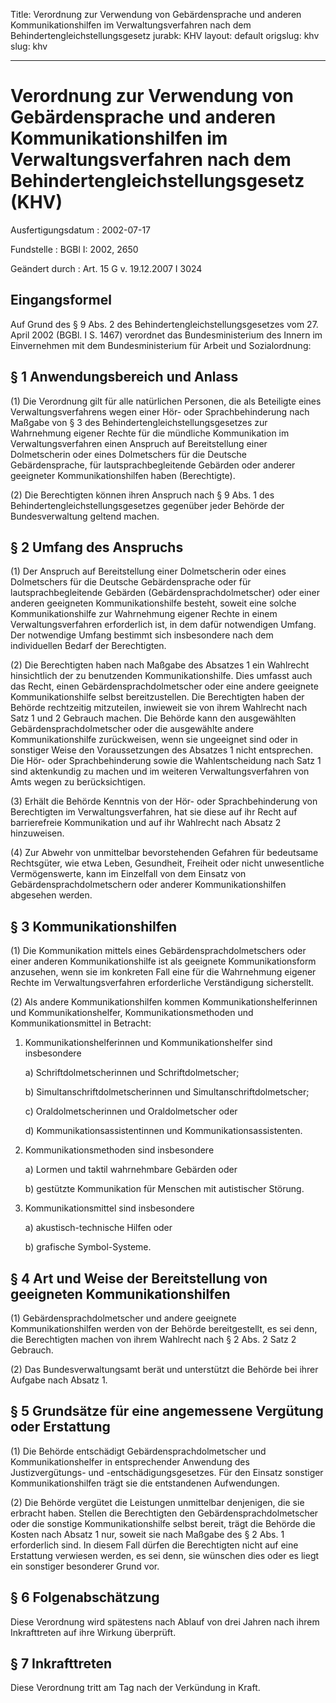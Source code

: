 Title: Verordnung zur Verwendung von Gebärdensprache und anderen Kommunikationshilfen
  im Verwaltungsverfahren nach dem Behindertengleichstellungsgesetz
jurabk: KHV
layout: default
origslug: khv
slug: khv

---

# Verordnung zur Verwendung von Gebärdensprache und anderen Kommunikationshilfen im Verwaltungsverfahren nach dem Behindertengleichstellungsgesetz (KHV)

Ausfertigungsdatum
:   2002-07-17

Fundstelle
:   BGBl I: 2002, 2650

Geändert durch
:   Art. 15 G v. 19.12.2007 I 3024


## Eingangsformel

Auf Grund des § 9 Abs. 2 des Behindertengleichstellungsgesetzes vom
27\. April 2002 (BGBl. I S. 1467) verordnet das Bundesministerium des
Innern im Einvernehmen mit dem Bundesministerium für Arbeit und
Sozialordnung:


## § 1 Anwendungsbereich und Anlass

(1) Die Verordnung gilt für alle natürlichen Personen, die als
Beteiligte eines Verwaltungsverfahrens wegen einer Hör- oder
Sprachbehinderung nach Maßgabe von § 3 des
Behindertengleichstellungsgesetzes zur Wahrnehmung eigener Rechte für
die mündliche Kommunikation im Verwaltungsverfahren einen Anspruch auf
Bereitstellung einer Dolmetscherin oder eines Dolmetschers für die
Deutsche Gebärdensprache, für lautsprachbegleitende Gebärden oder
anderer geeigneter Kommunikationshilfen haben (Berechtigte).

(2) Die Berechtigten können ihren Anspruch nach § 9 Abs. 1 des
Behindertengleichstellungsgesetzes gegenüber jeder Behörde der
Bundesverwaltung geltend machen.


## § 2 Umfang des Anspruchs

(1) Der Anspruch auf Bereitstellung einer Dolmetscherin oder eines
Dolmetschers für die Deutsche Gebärdensprache oder für
lautsprachbegleitende Gebärden (Gebärdensprachdolmetscher) oder einer
anderen geeigneten Kommunikationshilfe besteht, soweit eine solche
Kommunikationshilfe zur Wahrnehmung eigener Rechte in einem
Verwaltungsverfahren erforderlich ist, in dem dafür notwendigen
Umfang. Der notwendige Umfang bestimmt sich insbesondere nach dem
individuellen Bedarf der Berechtigten.

(2) Die Berechtigten haben nach Maßgabe des Absatzes 1 ein Wahlrecht
hinsichtlich der zu benutzenden Kommunikationshilfe. Dies umfasst auch
das Recht, einen Gebärdensprachdolmetscher oder eine andere geeignete
Kommunikationshilfe selbst bereitzustellen. Die Berechtigten haben der
Behörde rechtzeitig mitzuteilen, inwieweit sie von ihrem Wahlrecht
nach Satz 1 und 2 Gebrauch machen. Die Behörde kann den ausgewählten
Gebärdensprachdolmetscher oder die ausgewählte andere
Kommunikationshilfe zurückweisen, wenn sie ungeeignet sind oder in
sonstiger Weise den Voraussetzungen des Absatzes 1 nicht entsprechen.
Die Hör- oder Sprachbehinderung sowie die Wahlentscheidung nach Satz 1
sind aktenkundig zu machen und im weiteren Verwaltungsverfahren von
Amts wegen zu berücksichtigen.

(3) Erhält die Behörde Kenntnis von der Hör- oder Sprachbehinderung
von Berechtigten im Verwaltungsverfahren, hat sie diese auf ihr Recht
auf barrierefreie Kommunikation und auf ihr Wahlrecht nach Absatz 2
hinzuweisen.

(4) Zur Abwehr von unmittelbar bevorstehenden Gefahren für bedeutsame
Rechtsgüter, wie etwa Leben, Gesundheit, Freiheit oder nicht
unwesentliche Vermögenswerte, kann im Einzelfall von dem Einsatz von
Gebärdensprachdolmetschern oder anderer Kommunikationshilfen abgesehen
werden.


## § 3 Kommunikationshilfen

(1) Die Kommunikation mittels eines Gebärdensprachdolmetschers oder
einer anderen Kommunikationshilfe ist als geeignete Kommunikationsform
anzusehen, wenn sie im konkreten Fall eine für die Wahrnehmung eigener
Rechte im Verwaltungsverfahren erforderliche Verständigung
sicherstellt.

(2) Als andere Kommunikationshilfen kommen Kommunikationshelferinnen
und Kommunikationshelfer, Kommunikationsmethoden und
Kommunikationsmittel in Betracht:

1.  Kommunikationshelferinnen und Kommunikationshelfer sind insbesondere

    a)  Schriftdolmetscherinnen und Schriftdolmetscher;


    b)  Simultanschriftdolmetscherinnen und Simultanschriftdolmetscher;


    c)  Oraldolmetscherinnen und Oraldolmetscher oder


    d)  Kommunikationsassistentinnen und Kommunikationsassistenten.





2.  Kommunikationsmethoden sind insbesondere

    a)  Lormen und taktil wahrnehmbare Gebärden oder


    b)  gestützte Kommunikation für Menschen mit autistischer Störung.





3.  Kommunikationsmittel sind insbesondere

    a)  akustisch-technische Hilfen oder


    b)  grafische Symbol-Systeme.








## § 4 Art und Weise der Bereitstellung von geeigneten Kommunikationshilfen

(1) Gebärdensprachdolmetscher und andere geeignete
Kommunikationshilfen werden von der Behörde bereitgestellt, es sei
denn, die Berechtigten machen von ihrem Wahlrecht nach § 2 Abs. 2 Satz
2 Gebrauch.

(2) Das Bundesverwaltungsamt berät und unterstützt die Behörde bei
ihrer Aufgabe nach Absatz 1.


## § 5 Grundsätze für eine angemessene Vergütung oder Erstattung

(1) Die Behörde entschädigt Gebärdensprachdolmetscher und
Kommunikationshelfer in entsprechender Anwendung des Justizvergütungs-
und -entschädigungsgesetzes. Für den Einsatz sonstiger
Kommunikationshilfen trägt sie die entstandenen Aufwendungen.

(2) Die Behörde vergütet die Leistungen unmittelbar denjenigen, die
sie erbracht haben. Stellen die Berechtigten den
Gebärdensprachdolmetscher oder die sonstige Kommunikationshilfe selbst
bereit, trägt die Behörde die Kosten nach Absatz 1 nur, soweit sie
nach Maßgabe des § 2 Abs. 1 erforderlich sind. In diesem Fall dürfen
die Berechtigten nicht auf eine Erstattung verwiesen werden, es sei
denn, sie wünschen dies oder es liegt ein sonstiger besonderer Grund
vor.


## § 6 Folgenabschätzung

Diese Verordnung wird spätestens nach Ablauf von drei Jahren nach
ihrem Inkrafttreten auf ihre Wirkung überprüft.


## § 7 Inkrafttreten

Diese Verordnung tritt am Tag nach der Verkündung in Kraft.

